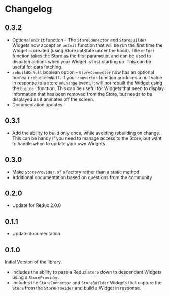 # Changelog

## 0.3.2

  * Optional `onInit` function - The `StoreConnector` and `StoreBuilder` Widgets now accept an `onInit` function that will be run the first time the Widget is created (using Store.initState under the hood). The `onInit` function takes the Store as the first parameter, and can be used to dispatch actions when your Widget is first starting up. This can be useful for data fetching.
  * `rebuildOnNull` boolean option - `StoreConnector` now has an optional boolean `rebuildOnNull`. If your `converter` function produces a null value in response to a store `onChange` event, it will not rebuilt the Widget using the `builder` function. This can be useful for Widgets that need to display information that has been removed from the Store, but needs to be displayed as it animates off the screen.
  * Documentation updates

## 0.3.1

  * Add the ability to build only once, while avoiding rebuilding on change. This can be handy if you need to manage access to the Store, but want to handle when to update your own Widgets. 
  
## 0.3.0

  * Make `StoreProvider.of` a factory rather than a static method
  * Additional documentation based on questions from the community
  
## 0.2.0

  * Update for Redux 2.0.0
  
## 0.1.1

  * Update documentation

## 0.1.0

Initial Version of the library. 

  * Includes the ability to pass a Redux `Store` down to descendant Widgets using a `StoreProvider`. 
  * Includes the `StoreConnector` and `StoreBuilder` Widgets that capture the `Store` from the `StoreProvider` and build a Widget in response.
